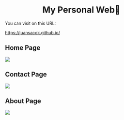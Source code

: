 <h1 align="center">My Personal Web🚀</h1>

You can visit on this URL:

https://juansacok.github.io/

## Home Page

![](https://github.com/juansacok/juansacok.github.io/blob/main/assets/home_page.png)

## Contact Page

![](https://github.com/juansacok/juansacok.github.io/blob/main/assets/contact_page.png)

## About Page

![](https://github.com/juansacok/juansacok.github.io/blob/main/assets/about_page.png)